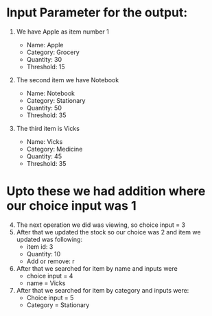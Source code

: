 # Input Parameter for the output:

1. We have Apple as item number 1
   * Name: Apple
   * Category: Grocery
   * Quantity: 30
   * Threshold: 15

2. The second item we have Notebook
   * Name: Notebook
   * Category: Stationary
   * Quantity: 50
   * Threshold: 35
     
3. The third item is Vicks
   * Name: Vicks
   * Category: Medicine
   * Quantity: 45
   * Threshold: 35
     
# Upto these we had addition where our choice input was 1

4. The next operation we did was viewing, so choice input = 3
5. After that we updated the stock so our choice was 2 and item we updated was following:
   * item id: 3
   * Quantity: 10
   * Add or remove: r
6. After that we searched for item by name and inputs were
   * choice input = 4
   * name =  Vicks
7. After that we searched for item by category and inputs were:
   * Choice input = 5
   * Category = Stationary

